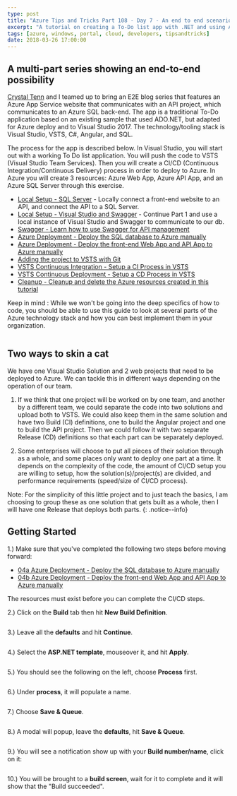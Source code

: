 ```yaml
---
type: post
title: "Azure Tips and Tricks Part 108 - Day 7 - An end to end scenario with Azure App Service, API Apps, SQL, VSTS and CI/CD"
excerpt: "A tutorial on creating a To-Do list app with .NET and using Azure App Service, API Apps, SQL, VSTS and CI/CD"
tags: [azure, windows, portal, cloud, developers, tipsandtricks]
date: 2018-03-26 17:00:00
---
```


## A multi-part series showing an end-to-end possibility

[Crystal Tenn](https://www.linkedin.com/in/crystal-tenn-6a0b9b67/) and I teamed up to bring an E2E blog series that features an Azure App Service website that communicates with an API project, which communicates to an Azure SQL back-end. The app is a traditional To-Do application based on an existing sample that used ADO.NET, but adapted for Azure deploy and to Visual Studio 2017. The technology/tooling stack is Visual Studio, VSTS, C#, Angular, and SQL. 

The process for the app is described below. In Visual Studio, you will start out with a working To Do list application. You will push the code to VSTS (Visual Studio Team Services). Then you will create a CI/CD (Continuous Integration/Continuous Delivery) process in order to deploy to Azure. In Azure you will create 3 resources: Azure Web App, Azure API App, and an Azure SQL Server through this exercise. 

* [Local Setup - SQL Server](http://www.michaelcrump.net/azure-tips-and-tricks101/) - Locally connect a front-end website to an API, and connect the API to a SQL Server. 
* [Local Setup - Visual Studio and Swagger](http://www.michaelcrump.net/azure-tips-and-tricks102/) - Continue Part 1 and use a local instance of Visual Studio and Swagger to communicate to our db.
* [Swagger - Learn how to use Swagger for API management](http://www.michaelcrump.net/azure-tips-and-tricks103/)
* [Azure Deployment - Deploy the SQL database to Azure manually](http://www.michaelcrump.net/azure-tips-and-tricks104/)
* [Azure Deployment - Deploy the front-end Web App and API App to Azure manually](http://www.michaelcrump.net/azure-tips-and-tricks105/)
* [Adding the project to VSTS with Git](http://www.michaelcrump.net/azure-tips-and-tricks107/) 
* [VSTS Continuous Integration - Setup a CI Process in VSTS](http://www.michaelcrump.net/azure-tips-and-tricks108/) 
* [VSTS Continuous Deployment - Setup a CD Process in VSTS](http://www.michaelcrump.net/azure-tips-and-tricks109/) 
* [Cleanup - Cleanup and delete the Azure resources created in this tutorial](http://www.michaelcrump.net/azure-tips-and-tricks110/)

Keep in mind : While we won't be going into the deep specifics of how to code, you should be able to use this guide to look at several parts of the Azure technology stack and how you can best implement them in your organization. 

<img :src="$withBase('/files/todolist-diagram.png')">

## Two ways to skin a cat

We have one Visual Studio Solution and 2 web projects that need to be deployed to Azure. We can tackle this in different ways depending on the operation of our team.  

1. If we think that one project will be worked on by one team, and another by a different team, we could separate the code into two solutions and upload both to VSTS.  We could also keep them in the same solution and have two Build (CI) definitions, one to build the Angular project and one to build the API project.  Then we could follow it with two separate Release (CD) definitions so that each part can be separately deployed. 

2. Some enterprises will choose to put all pieces of their solution through as a whole, and some places only want to deploy one part at a time. It depends on the complexity of the code, the amount of CI/CD setup you are willing to setup, how the solution(s)/project(s) are divided, and performance requirements (speed/size of CI/CD process). 

Note: For the simplicity of this little project and to just teach the basics, I am choosing to group these as one solution that gets built as a whole, then I will have one Release that deploys both parts.
{: .notice--info}

## Getting Started

1.) Make sure that you've completed the following two steps before moving forward:

* [04a Azure Deployment - Deploy the SQL database to Azure manually](http://www.michaelcrump.net/azure-tips-and-tricks104/)
* [04b Azure Deployment - Deploy the front-end Web App and API App to Azure manually](http://www.michaelcrump.net/azure-tips-and-tricks105/)

The resources must exist before you can complete the CI/CD steps. 

2.)  Click on the **Build** tab then hit **New Build Definition**.

<img :src="$withBase('/files/blog6-mc01.jpg')">

3.) Leave all the **defaults** and hit **Continue**.  

<img :src="$withBase('/files/blog6-mc02.jpg')">

4.) Select the **ASP.NET template**, mouseover it, and hit **Apply**.

<img :src="$withBase('/files/blog6-mc3.jpg')">

5.) You should see the following on the left, choose **Process** first.

<img :src="$withBase('/files/blog6-mc3b.jpg')">

6.) Under **process**, it will populate a name. 

<img :src="$withBase('/files/blog6-mc4.jpg')">

7.) Choose **Save & Queue**.

<img :src="$withBase('/files/blog6-mc5.jpg')">

8.) A modal will popup, leave the **defaults**, hit **Save & Queue**. 

<img :src="$withBase('/files/blog6-mc6.jpg')">

9.) You will see a notification show up with your **Build number/name**, click on it:

<img :src="$withBase('/files/blog6-mc7.jpg')">

10.) You will be brought to a **build screen**, wait for it to complete and it will show that the "Build succeeded".

<img :src="$withBase('/files/blog6-mc8.jpg')">

